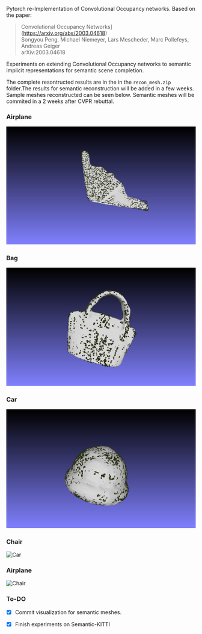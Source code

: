 Pytorch re-Implementation of Convolutional Occupancy networks. Based on the paper:

  > Convolutional Occupancy Networks](https://arxiv.org/abs/2003.04618)\
  > Songyou Peng, Michael Niemeyer, Lars Mescheder, Marc Pollefeys, Andreas Geiger\
  > arXiv:2003.04618


  Experiments on extending Convolutional Occupancy networks to semantic implicit representations for semantic scene completion. 

  The complete resontructed results are in the in the `recon_mesh.zip` folder.The results for semantic reconstruction will be added in a few weeks.
  Sample meshes reconstructed can be seen below. Semantic meshes will be commited in a 2 weeks after CVPR rebuttal.


### Airplane

![Airplane](./v0_tests/AIrplane_sample00.png "Reconstructed Airplane")

### Bag

![Bag](./v0_tests/Bag_sample00.png "Reconstructed Bag")

### Car

![Cap](./v0_tests/SampleCap00.png "Reconstructed Cap")

### Chair

![Car](./v0_tests/Sample00_Car.png "Reconstructed Car")

### Airplane

![Chair](./v0_tests/Sample00Chair.png "Reconstructed Chair")


  ### To-DO
- [x] Commit visualization for semantic meshes.
- [x] Finish experiments on Semantic-KITTI
   

